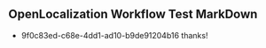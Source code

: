 ## OpenLocalization Workflow Test MarkDown
* 9f0c83ed-c68e-4dd1-ad10-b9de91204b16 thanks!

<!--HONumber=Jul16_HO2-->


